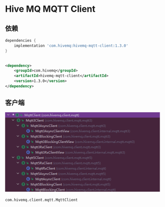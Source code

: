 # Hive MQ MQTT Client

## 依赖

```groovy
dependencies {
    implementation 'com.hivemq:hivemq-mqtt-client:1.3.0'
}
```

```xml

<dependency>
    <groupId>com.hivemq</groupId>
    <artifactId>hivemq-mqtt-client</artifactId>
    <version>1.3.0</version>
</dependency>
```

## 客户端

![img_1.png](img_1.png)

`com.hivemq.client.mqtt.MqttClient`

